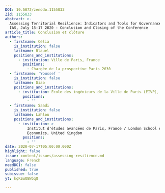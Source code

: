```yaml
---
DOI: 10.5072/zenodo.1155833
Zid: 1155833
abstract: >-
  Assessing Territorial Resilience: Indicators and Tools for Governance", Paris
  IAS, July 15-17 2020 - Conclusion and Closing of the Conference
article_title: Conclusion et clôture
authors:
  - firstname: Célia
    is_institution: false
    lastname: Blauel
    positions_and_institutions:
      - institution: Ville de Paris, France
        positions:
          - Chargée de la prospective Paris 2030
  - firstname: 'Youssef '
    is_institution: false
    lastname: Diab
    positions_and_institutions:
      - institution: Ecole des ingénieurs de la Ville de Paris (EIVP), France
        positions:
          - ''
  - firstname: Saadi
    is_institution: false
    lastname: Lahlou
    positions_and_institutions:
      - institution: >-
          Institut d'études avancées de Paris, France / London School of
          Economics, United Kingdom
        positions:
          - ''
date: 2020-07-17T05:00:00.000Z
highlight: false
issue: content/issues/assessing-resilience.md
language: French
needDOI: false
published: true
subissue: false
yt: kqKSuQ8WbqQ

---
```


<Youtube yt="kqKSuQ8WbqQ" caption="Conclusion et clôture"></Youtube>